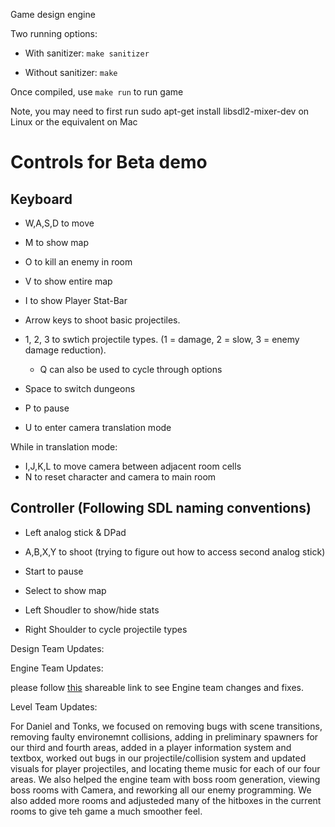 Game design engine

Two running options:

* With sanitizer: `make sanitizer`

* Without sanitizer: `make`

Once compiled, use `make run` to run game

Note, you may need to first run sudo apt-get install libsdl2-mixer-dev on Linux or the equivalent on Mac 


# Controls for Beta demo

## Keyboard

* W,A,S,D to move

* M to show map

* O to kill an enemy in room

* V to show entire map

* I to show Player Stat-Bar

* Arrow keys to shoot basic projectiles.

* 1, 2, 3 to swtich projectile types. (1 = damage, 2 = slow, 3 = enemy damage reduction). 

    * Q can also be used to cycle through options

* Space to switch dungeons

* P to pause

* U to enter camera translation mode

While in translation mode:

* I,J,K,L to move camera between adjacent room cells
* N to reset character and camera to main room

## Controller (Following SDL naming conventions)

* Left analog stick & DPad

* A,B,X,Y to shoot (trying to figure out how to access second analog stick)

* Start to pause

* Select to show map

* Left Shoudler to show/hide stats

* Right Shoulder to cycle projectile types

Design Team Updates:


Engine Team Updates:

please follow [this](https://docs.google.com/document/d/1m7RXt5DKx1u3NiiAQ-okWMZr8DN_itFcN2jOhSwEcOY/edit?usp=sharing) shareable link to see Engine team changes and fixes.

Level Team Updates:

For Daniel and Tonks, we focused on removing bugs with scene transitions, removing faulty environemnt collisions, adding in preliminary spawners for our third and fourth areas, added in a player information system and textbox, worked out bugs in our projectile/collision system and updated visuals for player projectiles, and locating theme music for each of our four areas. We also helped the engine team with boss room generation, viewing boss rooms with Camera, and reworking all our enemy programming. We also added more rooms and adjusteded many of the hitboxes in the current rooms to give teh game a much smoother feel.   
